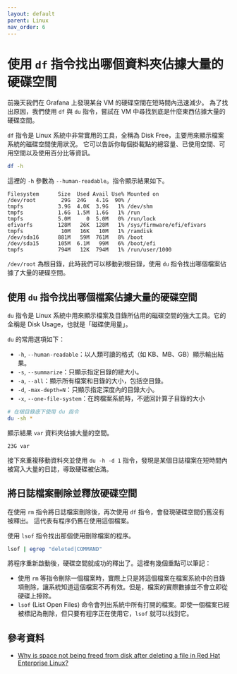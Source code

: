 ```yaml
---
layout: default
parent: Linux
nav_order: 6
---
```


# 使用 `df` 指令找出哪個資料夾佔據大量的硬碟空間

前幾天我們在 Grafana 上發現某台 VM 的硬碟空間在短時間內迅速減少。
為了找出原因，我們使用 `df` 與 `du` 指令，嘗試在 VM 中尋找到底是什麼東西佔據大量的硬碟空間。

`df` 指令是 Linux 系統中非常實用的工具，全稱為 Disk Free，主要用來顯示檔案系統的磁碟空間使用狀況。
它可以告訴你每個掛載點的總容量、已使用空間、可用空間以及使用百分比等資訊。

```bash
df -h
```

這裡的 `-h` 參數為 `--human-readable`。指令顯示結果如下。

```text
Filesystem      Size  Used Avail Use% Mounted on
/dev/root        29G  24G   4.1G  90% /
tmpfs           3.9G  4.0K  3.9G   1% /dev/shm
tmpfs           1.6G  1.5M  1.6G   1% /run
tmpfs           5.0M     0  5.0M   0% /run/lock
efivarfs        128M   26K  128M   1% /sys/firmware/efi/efivars
tmpfs            10M   16K   10M   1% /ramdisk
/dev/sda16      881M   59M  761M   8% /boot
/dev/sda15      105M  6.1M   99M   6% /boot/efi
tmpfs           794M   12K  794M   1% /run/user/1000
```

`/dev/root` 為根目錄，此時我們可以移動到根目錄，使用 `du` 指令找出哪個檔案佔據了大量的硬碟空間。

## 使用 `du` 指令找出哪個檔案佔據大量的硬碟空間

`du` 指令是 Linux 系統中用來顯示檔案及目錄所佔用的磁碟空間的強大工具。它的全稱是 Disk Usage，也就是「磁碟使用量」。

`du` 的常用選項如下：

- `-h`, `--human-readable`：以人類可讀的格式（如 KB、MB、GB）顯示輸出結果。
- `-s`, `--summarize`：只顯示指定目錄的總大小。
- `-a`, `--all`：顯示所有檔案和目錄的大小，包括空目錄。
- `-d`, `-max-depth=N`：只顯示指定深度內的目錄大小。
- `-x`, `--one-file-system`：在跨檔案系統時，不遞回計算子目錄的大小

```bash
# 在根目錄底下使用 du 指令
du -sh *
```

顯示結果 `var` 資料夾佔據大量的空間。

```text
23G var
```

接下來重複移動資料夾並使用 `du -h -d 1` 指令，發現是某個日誌檔案在短時間內被寫入大量的日誌，導致硬碟被佔滿。

## 將日誌檔案刪除並釋放硬碟空間

在使用 `rm` 指令將日誌檔案刪除後，再次使用 `df` 指令，會發現硬碟空間仍舊沒有被釋出。
這代表有程序仍舊在使用這個檔案。

使用 `lsof` 指令找出那個使用刪除檔案的程序。

```bash
lsof | egrep "deleted|COMMAND"
```

將程序重新啟動後，硬碟空間就成功的釋出了。這裡有幾個重點可以筆記：

- 使用 `rm` 等指令刪除一個檔案時，實際上只是將這個檔案在檔案系統中的目錄項刪除，讓系統知道這個檔案不再有效。但是，檔案的實際數據並不會立即從硬碟上擦除。
- `lsof` (List Open Files) 命令會列出系統中所有打開的檔案。即使一個檔案已經被標記為刪除，但只要有程序正在使用它，`lsof` 就可以找到它。

## 參考資料

- [Why is space not being freed from disk after deleting a file in Red Hat Enterprise Linux?](https://access.redhat.com/solutions/2316)
